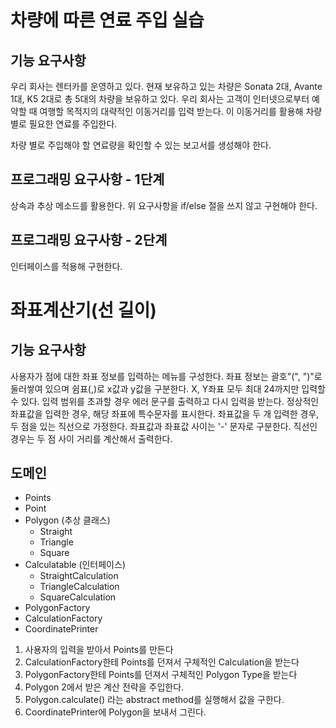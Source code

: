 # 차량에 따른 연료 주입 실습

## 기능 요구사항

우리 회사는 렌터카를 운영하고 있다. 현재 보유하고 있는 차량은 Sonata 2대, Avante 1대, K5 2대로 총 5대의 차량을 보유하고 있다.
우리 회사는 고객이 인터넷으로부터 예약할 때 여행할 목적지의 대략적인 이동거리를 입력 받는다. 이 이동거리를 활용해 차량 별로 필요한 연료를 주입한다.

차량 별로 주입해야 할 연료량을 확인할 수 있는 보고서를 생성해야 한다.

## 프로그래밍 요구사항 - 1단계

상속과 추상 메소드를 활용한다.
위 요구사항을 if/else 절을 쓰지 않고 구현해야 한다.

## 프로그래밍 요구사항 - 2단계

인터페이스를 적용해 구현한다.

# 좌표계산기(선 길이)

## 기능 요구사항

사용자가 점에 대한 좌표 정보를 입력하는 메뉴를 구성한다.
좌표 정보는 괄호"(", ")"로 둘러쌓여 있으며 쉼표(,)로 x값과 y값을 구분한다.
X, Y좌표 모두 최대 24까지만 입력할 수 있다.
입력 범위를 초과할 경우 에러 문구를 출력하고 다시 입력을 받는다.
정상적인 좌표값을 입력한 경우, 해당 좌표에 특수문자를 표시한다.
좌표값을 두 개 입력한 경우, 두 점을 있는 직선으로 가정한다. 좌표값과 좌표값 사이는 '-' 문자로 구분한다.
직선인 경우는 두 점 사이 거리를 계산해서 출력한다.

## 도메인
- Points
- Point
- Polygon (추상 클래스)
    - Straight
    - Triangle
    - Square
- Calculatable (인터페이스)
    - StraightCalculation
    - TriangleCalculation
    - SquareCalculation
- PolygonFactory
- CalculationFactory
- CoordinatePrinter

1. 사용자의 입력을 받아서 Points를 만든다
2. CalculationFactory한테 Points를 던져서 구체적인 Calculation을 받는다
3. PolygonFactory한테 Points를 던져서 구체적인 Polygon Type을 받는다
4. Polygon 2에서 받은 계산 전략을 주입한다.
5. Polygon.calculate() 라는 abstract method를 실행해서 값을 구한다.
6. CoordinatePrinter에 Polygon을 보내서 그린다.  